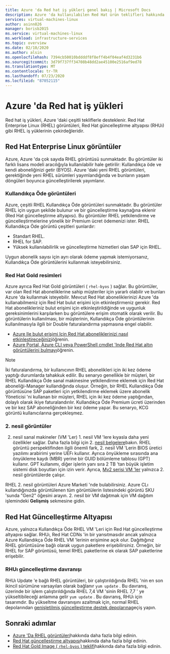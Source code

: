 ```yaml
---
title: Azure 'da Red hat iş yükleri genel bakış | Microsoft Docs
description: Azure 'da kullanılabilen Red Hat ürün teklifleri hakkında bilgi edinin.
services: virtual-machines-linux
author: asinn826
manager: borisb2015
ms.service: virtual-machines-linux
ms.workload: infrastructure-services
ms.topic: overview
ms.date: 02/10/2020
ms.author: alsin
ms.openlocfilehash: 7394cb50010bddddf8f8eff4b4f04eaf4d3231b6
ms.sourcegitcommit: 3d79f737ff34708b48dd2ae45100e2516af9ed78
ms.translationtype: MT
ms.contentlocale: tr-TR
ms.lasthandoff: 07/23/2020
ms.locfileid: "87052115"
---
```

# <a name="red-hat-workloads-on-azure"></a>Azure 'da Red hat iş yükleri

Red hat iş yükleri, Azure 'daki çeşitli tekliflerle desteklenir. Red Hat Enterprise Linux (RHEL) görüntüleri, Red Hat güncelleştirme altyapısı (RHUı) gibi RHEL iş yüklerinin çekirdeğleridir.

## <a name="red-hat-enterprise-linux-images"></a>Red Hat Enterprise Linux görüntüler

Azure, Azure 'da çok sayıda RHEL görüntüsü sunmaktadır. Bu görüntüler iki farklı lisans modeli aracılığıyla kullanılabilir hale getirilir: Kullandıkça öde ve kendi aboneliğinizi getir (BYOS). Azure 'daki yeni RHEL görüntüleri, gerektiğinde yeni RHEL sürümleri yayımlandığında ve bunların yaşam döngüleri boyunca güncelleştirilerek yayımlanır.

### <a name="pay-as-you-go-images"></a>Kullandıkça Öde görüntüleri

Azure, çeşitli RHEL Kullandıkça Öde görüntüleri sunmaktadır. Bu görüntüler RHEL için uygun şekilde bulunur ve bir güncelleştirme kaynağına eklenir (Red Hat güncelleştirme altyapısı). Bu görüntüler RHEL yetkilendirme ve güncelleştirmelerine yönelik bir Premium ücret ödemenizi ister. RHEL Kullandıkça Öde görüntü çeşitleri şunlardır:

* Standart RHEL.
* RHEL for SAP.
* Yüksek kullanılabilirlik ve güncelleştirme hizmetleri olan SAP için RHEL.

Uygun abonelik sayısı için ayrı olarak ödeme yapmak istemiyorsanız, Kullandıkça Öde görüntülerini kullanmak isteyebilirsiniz.

### <a name="red-hat-gold-images"></a>Red Hat Gold resimleri

Azure ayrıca Red Hat Gold görüntüleri ( `rhel-byos` ) sağlar. Bu görüntüler, var olan Red Hat aboneliklerine sahip müşteriler için yararlı olabilir ve bunları Azure 'da kullanmak isteyebilir. Mevcut Red Hat aboneliklerinizi Azure 'da kullanabilmeniz için Red Hat bulut erişimi için etkinleştirmeniz gerekir. Red Hat abonelikleriniz bulut erişimi için etkinleştirildiğinde ve uygunluk gereksinimlerini karşılarken bu görüntülere erişim otomatik olarak verilir. Bu görüntülerin kullanılması, bir müşterinin, Kullandıkça Öde görüntülerinin kullanılmasıyla ilgili bir Double faturalandırma yapmasına engel olabilir.
* [Azure Ile bulut erişimi Için Red Hat aboneliklerinizi nasıl etkinleştireceğinizi](https://access.redhat.com/documentation/en-us/red_hat_subscription_management/1/html/red_hat_cloud_access_reference_guide/con-enable-subs)öğrenin.
* [Azure Portal, Azure CLI veya PowerShell cmdlet 'Inde Red Hat altın görüntülerini bulmayı](./byos.md)öğrenin.

> [!NOTE]
> İki faturalandırma, bir kullanıcının RHEL abonelikleri için iki kez ödeme yaptığı durumlarda tahakkuk edilir. Bu senaryo genellikle bir müşteri, bir RHEL Kullandıkça Öde sanal makinesine yetkilendirme eklemek için Red Hat aboneliği-Manager kullandığında oluşur. Örneğin, bir RHEL Kullandıkça Öde görüntüsüne SAP paketleri için yetkilendirme eklemek üzere abonelik Yöneticisi 'ni kullanan bir müşteri, RHEL için iki kez ödeme yaptığından, dolaylı olarak ikiye faturalandırılır. Kullandıkça Öde Premium ücreti üzerinden ve bir kez SAP aboneliğinden bir kez ödeme yapar. Bu senaryo, KCG görüntü kullanıcılarına gerçekleşmez.

### <a name="generation-2-images"></a>2. nesil görüntüler

2. nesil sanal makineler (VM 'Ler) 1. nesil VM 'lere kıyasla daha yeni özellikler sağlar. Daha fazla bilgi için 2. [nesil belgelere](../../linux/generation-2.md)bakın. RHEL görüntü perspektifinden ilgili önemli fark, 2. nesil VM 'Lerin BIOS üretici yazılımı arabirimi yerine UEFı kullanır. Ayrıca önyükleme sırasında ana önyükleme kaydı (MBR) yerine bir GUID bölümleme tablosu (GPT) kullanır. GPT kullanımı, diğer işlerin yanı sıra 2 TB 'tan büyük işletim sistemi disk boyutları için izin verir. Ayrıca, [Mv2 serisi VM 'ler](../../mv2-series.md) yalnızca 2. nesil görüntülerde çalışır.

RHEL 2. nesil görüntüleri Azure Marketi 'nde bulabilirsiniz. Azure CLı kullandığınızda görüntülenen tüm görüntülerin listesindeki görüntü SKU 'sunda "Gen2" öğesini arayın. 2. nesil bir VM dağıtmak için VM dağıtım işlemindeki **Gelişmiş** sekmesine gidin.

## <a name="red-hat-update-infrastructure"></a>Red Hat Güncelleştirme Altyapısı

Azure, yalnızca Kullandıkça Öde RHEL VM 'Leri için Red Hat güncelleştirme altyapısı sağlar. RHUı, Red Hat CDNs 'in bir yansıtmasıdır ancak yalnızca Azure Kullandıkça Öde RHEL VM 'lerinin erişimine açık olur. Dağıttığınız RHEL görüntüsüne bağlı olarak uygun paketlere erişebilirsiniz. Örneğin, bir RHEL for SAP görüntüsü, temel RHEL paketlerine ek olarak SAP paketlerine erişebilir.

### <a name="rhui-update-behavior"></a>RHUı güncelleştirme davranışı

RHUı Update 'e bağlı RHEL görüntüleri, bir çalıştırıldığında RHEL 'nin en son ikincil sürümüne varsayılan olarak bağlanır `yum update` . Bu davranış, üzerinde bir işlem çalıştırıldığında RHEL 7,4 VM 'sinin RHEL 7,7 ' ye yükseltibileceği anlamına gelir `yum update` . Bu davranış, RHUı için tasarımdır. Bu yükseltme davranışını azaltmak için, normal RHEL depolarından [genişletilmiş güncelleştirme destek depolarına](./redhat-rhui.md#rhel-eus-and-version-locking-rhel-vms)geçiş yapın.

## <a name="next-steps"></a>Sonraki adımlar

* [Azure 'Da RHEL görüntüleri](./redhat-images.md)hakkında daha fazla bilgi edinin.
* [Red Hat güncelleştirme altyapısı](./redhat-rhui.md)hakkında daha fazla bilgi edinin.
* [Red Hat Gold Image ( `rhel-byos` ) teklifi](./byos.md)hakkında daha fazla bilgi edinin.
